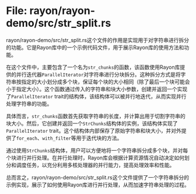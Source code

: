 # File: rayon/rayon-demo/src/str_split.rs

rayon/rayon-demo/src/str_split.rs这个文件的作用是实现用于对字符串进行拆分的功能。它是Rayon库中的一个示例代码文件，用于展示Rayon库的使用方法和功能。

在这个文件中，主要包含了一个名为`str_chunks`的函数，该函数使用Rayon库提供的并行迭代器`ParallelIterator`对字符串进行分块拆分。这种拆分方式是将字符串按指定的大小划分成多个块，保证每个块的大小相同（除了最后一个块可能会小于指定大小）。这个函数通过传入的字符串和块大小参数，创建并返回一个实现了`ParallelIterator` trait的结构体，该结构体可以被并行地迭代，从而实现并行处理字符串的功能。

具体而言，`str_chunks`函数首先获取字符串的长度，并计算出用于切割字符串的块大小。然后，它创建并返回一个`StrChunks`结构体的实例，该结构体实现了`ParallelIterator` trait。这个结构体内部保存了原始字符串和块大小，并对外提供了`for_each`、`with_filter`等用于迭代块的方法。

通过使用`StrChunks`结构体，用户可以方便地将一个字符串拆分成多个块，并对每个块进行并行处理。在并行处理时，Rayon库会根据计算资源情况自动决定如何划分和调度任务，以充分利用多核处理器的并行能力，提高处理效率和性能。

总而言之，rayon/rayon-demo/src/str_split.rs这个文件提供了一个字符串拆分的示例实现，展示了如何使用Rayon库进行并行处理，从而加速字符串处理的过程。


